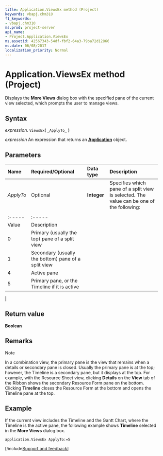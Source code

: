 ```yaml
---
title: Application.ViewsEx method (Project)
keywords: vbapj.chm310
f1_keywords:
- vbapj.chm310
ms.prod: project-server
api_name:
- Project.Application.ViewsEx
ms.assetid: 42567343-54df-fbf2-64a3-79ba72d12866
ms.date: 06/08/2017
localization_priority: Normal
---
```



# Application.ViewsEx method (Project)

Displays the  **More Views** dialog box with the specified pane of the current view selected, which prompts the user to manage views.


## Syntax

_expression_. `ViewsEx`( `_ApplyTo_` )

 _expression_ An expression that returns an **[Application](Project.Application.md)** object.


## Parameters



|Name|Required/Optional|Data type|Description|
|:-----|:-----|:-----|:-----|
| _ApplyTo_|Optional|**Integer**|Specifies which pane of a split view is selected. The value can be one of the following:
|||
|:-----|:-----|
|Value|Description|
|0|Primary (usually the top) pane of a split view|
|1|Secondary (usually the bottom) pane of a split view|
|4|Active pane|
|5|Primary pane, or the Timeline if it is active|
|

## Return value

 **Boolean**


## Remarks




> [!NOTE] 
> In a combination view, the primary pane is the view that remains when a details or secondary pane is closed. Usually the primary pane is at the top; however, the Timeline is a secondary pane, but it displays at the top. For example, with the Resource Sheet view, clicking  **Details** on the **View** tab of the Ribbon shows the secondary Resource Form pane on the bottom. Clicking **Timeline** closes the Resource Form at the bottom and opens the Timeline pane at the top.


## Example

If the current view includes the Timeline and the Gantt Chart, where the Timeline is the active pane, the following example shows  **Timeline** selected in the **More Views** dialog box.


```vb
application.ViewsEx ApplyTo:=5
```

[!include[Support and feedback](~/includes/feedback-boilerplate.md)]